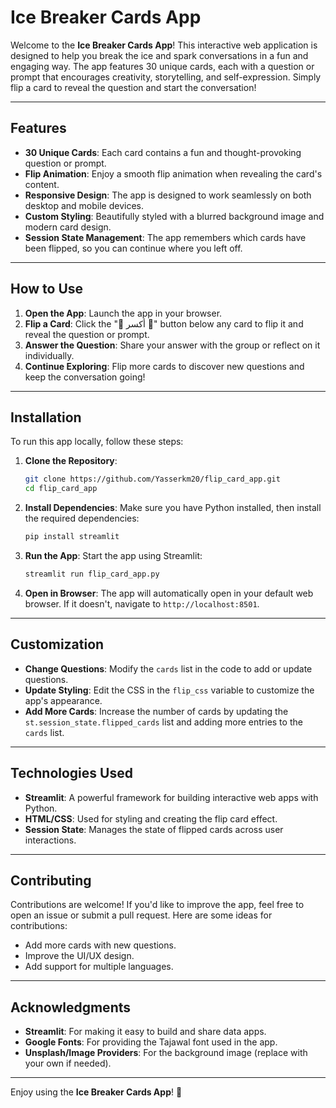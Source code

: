 # Ice Breaker Cards App

Welcome to the **Ice Breaker Cards App**! This interactive web application is designed to help you break the ice and spark conversations in a fun and engaging way. The app features 30 unique cards, each with a question or prompt that encourages creativity, storytelling, and self-expression. Simply flip a card to reveal the question and start the conversation!

---

## Features

- **30 Unique Cards**: Each card contains a fun and thought-provoking question or prompt.
- **Flip Animation**: Enjoy a smooth flip animation when revealing the card's content.
- **Responsive Design**: The app is designed to work seamlessly on both desktop and mobile devices.
- **Custom Styling**: Beautifully styled with a blurred background image and modern card design.
- **Session State Management**: The app remembers which cards have been flipped, so you can continue where you left off.

---

## How to Use

1. **Open the App**: Launch the app in your browser.
2. **Flip a Card**: Click the "🧊 أكسر 🧊" button below any card to flip it and reveal the question or prompt.
3. **Answer the Question**: Share your answer with the group or reflect on it individually.
4. **Continue Exploring**: Flip more cards to discover new questions and keep the conversation going!

---

## Installation

To run this app locally, follow these steps:

1. **Clone the Repository**:
   ```bash
   git clone https://github.com/Yasserkm20/flip_card_app.git
   cd flip_card_app
   ```

2. **Install Dependencies**:
   Make sure you have Python installed, then install the required dependencies:
   ```bash
   pip install streamlit
   ```

3. **Run the App**:
   Start the app using Streamlit:
   ```bash
   streamlit run flip_card_app.py
   ```

4. **Open in Browser**:
   The app will automatically open in your default web browser. If it doesn't, navigate to `http://localhost:8501`.

---

## Customization

- **Change Questions**: Modify the `cards` list in the code to add or update questions.
- **Update Styling**: Edit the CSS in the `flip_css` variable to customize the app's appearance.
- **Add More Cards**: Increase the number of cards by updating the `st.session_state.flipped_cards` list and adding more entries to the `cards` list.

---

## Technologies Used

- **Streamlit**: A powerful framework for building interactive web apps with Python.
- **HTML/CSS**: Used for styling and creating the flip card effect.
- **Session State**: Manages the state of flipped cards across user interactions.

---

## Contributing

Contributions are welcome! If you'd like to improve the app, feel free to open an issue or submit a pull request. Here are some ideas for contributions:
- Add more cards with new questions.
- Improve the UI/UX design.
- Add support for multiple languages.

---

## Acknowledgments

- **Streamlit**: For making it easy to build and share data apps.
- **Google Fonts**: For providing the Tajawal font used in the app.
- **Unsplash/Image Providers**: For the background image (replace with your own if needed).

---

Enjoy using the **Ice Breaker Cards App**! 🎉
